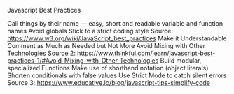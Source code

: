 Javascript Best Practices


Call things by their name — easy, short and readable variable and function names
Avoid globals
Stick to a strict coding style
Source: https://www.w3.org/wiki/JavaScript_best_practices
Make it Understandable
Comment as Much as Needed but Not More
Avoid Mixing with Other Technologies
Source 2: https://www.thinkful.com/learn/javascript-best-practices-1/#Avoid-Mixing-with-Other-Technologies
Build modular, specialized Functions
Make use of shorthand notation (object literals)
Shorten conditionals with false values
Use Strict Mode to catch silent errors
Source 3: https://www.educative.io/blog/javascript-tips-simplify-code